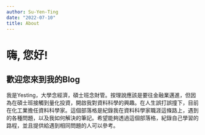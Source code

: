 ```yaml
---
author: Su-Yen-Ting
date: "2022-07-10"
title: About
---
```


# 嗨, 您好!

## 歡迎您來到我的Blog

我是Yesting，大學念經濟，碩士班念財管。按理說應該是要往金融業邁進，但因為在碩士班接觸到量化投資，開啟我對資料科學的興趣。在人生誤打誤撞下，目前在化工業擔任資料科學家。這個部落格是紀錄我在資料科學家職涯這條路上，遇到的各種問題，以及我如何解決的筆記。希望能夠透過這個部落格，紀錄自己學習的路程，並且提供給遇到相同問題的人可以參考。
